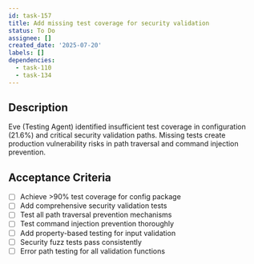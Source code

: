```yaml
---
id: task-157
title: Add missing test coverage for security validation
status: To Do
assignee: []
created_date: '2025-07-20'
labels: []
dependencies:
  - task-110
  - task-134
---
```


## Description

Eve (Testing Agent) identified insufficient test coverage in configuration (21.6%) and critical security validation paths. Missing tests create production vulnerability risks in path traversal and command injection prevention.

## Acceptance Criteria

- [ ] Achieve >90% test coverage for config package
- [ ] Add comprehensive security validation tests
- [ ] Test all path traversal prevention mechanisms
- [ ] Test command injection prevention thoroughly
- [ ] Add property-based testing for input validation
- [ ] Security fuzz tests pass consistently
- [ ] Error path testing for all validation functions
